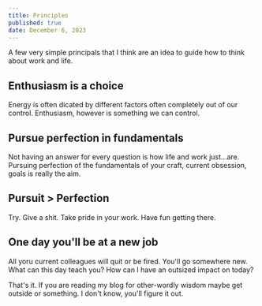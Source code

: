 ```yaml
---
title: Principles
published: true
date: December 6, 2023
---
```


A few very simple principals that I think are an idea to guide how to think about work and life.

## Enthusiasm is a choice

Energy is often dicated by different factors often completely out of our control. Enthusiasm, however is something we can control.

## Pursue perfection in fundamentals

Not having an answer for every question is how life and work just...are. Pursuing perfection of the fundamentals of your craft, current obsession, goals is really the aim.

## Pursuit > Perfection

Try. Give a shit. Take pride in your work. Have fun getting there.

## One day you'll be at a new job

All yoru current colleagues will quit or be fired. You'll go somewhere new. What can this day teach you? How can I have an outsized impact on today?

That's it. If you are reading my blog for other-wordly wisdom maybe get outside or something. I don't know, you'll figure it out.